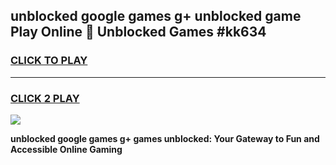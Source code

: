 
## unblocked google games g+ unblocked game Play Online 👋 Unblocked Games #kk634
<h3>
<a href="https://premium.freeplayer.one?title=unblocked_google_games_g+&ref=21F">CLICK TO PLAY</a></h3>
<hr>

<h3>
<a href="https://premium.freeplayer.one?title=unblocked_google_games_g+&ref=21F">CLICK 2 PLAY</a>
  
</h3>

<a href="https://premium.freeplayer.one?title=unblocked_google_games_g+&ref=21F/"><img src="https://clearcache.store/games.png"></a>


**unblocked google games g+ games unblocked: Your Gateway to Fun and Accessible Online Gaming**
